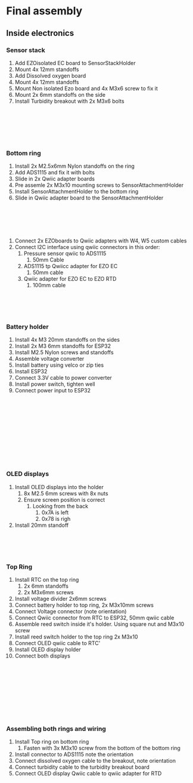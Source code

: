 # Final assembly

## Inside electronics

### Sensor stack

1. Add EZOisolated EC board to SensorStackHolder
2. Mount 4x 12mm standoffs
3. Add Dissolved oxygen board
4. Mount 4x 12mm standoffs
5. Mount Non isolated Ezo board and 4x  M3x6 screw to fix it
6. Mount 2x 6mm standoffs on the side
7. Install Turbidity breakout with 2x M3x6 bolts

<div>

<figure><img src="../.gitbook/assets/PXL_20240712_063016798.jpg" alt=""><figcaption></figcaption></figure>

 

<figure><img src="../.gitbook/assets/PXL_20240712_063023200.jpg" alt=""><figcaption></figcaption></figure>

</div>

<div>

<figure><img src="../.gitbook/assets/PXL_20240712_063843707.jpg" alt=""><figcaption></figcaption></figure>

 

<figure><img src="../.gitbook/assets/PXL_20240712_064022791.jpg" alt=""><figcaption></figcaption></figure>

</div>

<div>

<figure><img src="../.gitbook/assets/PXL_20240712_064247006.jpg" alt=""><figcaption></figcaption></figure>

 

<figure><img src="../.gitbook/assets/PXL_20240712_064441210.jpg" alt=""><figcaption></figcaption></figure>

</div>

<figure><img src="../.gitbook/assets/PXL_20240712_064541162.jpg" alt=""><figcaption></figcaption></figure>

### Bottom ring

1. Install 2x M2.5x6mm Nylon standoffs on the ring
2. Add ADS1115 and fix it with bolts
3. Slide in 2x Qwiic adapter boards
4. Pre assemle 2x M3x10 mounting screws to SensorAttachmentHolder
5. Install SensorAttachmentHolder to the bottom ring
6. Slide in Qwiic adapter board to the SensorAttachmentHolder

<div>

<figure><img src="../.gitbook/assets/PXL_20240712_065338825.jpg" alt=""><figcaption></figcaption></figure>

 

<figure><img src="../.gitbook/assets/PXL_20240712_065429225.jpg" alt=""><figcaption></figcaption></figure>

</div>

<div>

<figure><img src="../.gitbook/assets/PXL_20240712_065532363.jpg" alt=""><figcaption></figcaption></figure>

 

<figure><img src="../.gitbook/assets/PXL_20240712_070009734.jpg" alt=""><figcaption></figcaption></figure>

</div>

<div>

<figure><img src="../.gitbook/assets/PXL_20240712_070223336.jpg" alt=""><figcaption></figcaption></figure>

 

<figure><img src="../.gitbook/assets/PXL_20240712_070658466.jpg" alt=""><figcaption></figcaption></figure>

</div>

1. Connect 2x EZOboards to Qwiic adapters with W4, W5 custom cables
2. Connect I2C interface using qwiic connectors in this order:
   1. Pressure sensor qwiic to ADS1115
      1. 50mm Cable
   2. ADS1115 tp Qwiicc adapter for EZO EC
      1. 50mm cable
   3. Qwiic adapter for EZO EC to EZO RTD
      1. 100mm cable

<div>

<figure><img src="../.gitbook/assets/signal-2024-08-02-185413_002.jpeg" alt=""><figcaption></figcaption></figure>

 

<figure><img src="../.gitbook/assets/signal-2024-08-02-185413_003.jpeg" alt=""><figcaption></figcaption></figure>

</div>

<div>

<figure><img src="../.gitbook/assets/signal-2024-08-02-193233_004.jpeg" alt=""><figcaption></figcaption></figure>

 

<figure><img src="../.gitbook/assets/signal-2024-08-02-193233_003.jpeg" alt=""><figcaption></figcaption></figure>

 

<figure><img src="../.gitbook/assets/signal-2024-08-02-193233_002.jpeg" alt=""><figcaption></figcaption></figure>

</div>

### Battery holder

1. Install 4x M3 20mm standoffs on the sides
2. Install 2x M3 6mm standoffs for ESP32
3. Install M2.5 Nylon screws and standoffs
4. Assemble voltage converter
5. Install battery using velco or zip ties
6. Install ESP32
7. Connect 3.3V cable to power converter
8. Install power switch, tighten well
9. Connect power input to ESP32

<div>

<figure><img src="../.gitbook/assets/PXL_20240802_190056128.jpg" alt=""><figcaption></figcaption></figure>

 

<figure><img src="../.gitbook/assets/PXL_20240802_190208922.jpg" alt=""><figcaption></figcaption></figure>

</div>

<div>

<figure><img src="../.gitbook/assets/PXL_20240802_190328513.jpg" alt=""><figcaption></figcaption></figure>

 

<figure><img src="../.gitbook/assets/PXL_20240802_190628719.jpg" alt=""><figcaption></figcaption></figure>

 

<figure><img src="../.gitbook/assets/PXL_20240802_190643900.jpg" alt=""><figcaption></figcaption></figure>

</div>

<div>

<figure><img src="../.gitbook/assets/PXL_20240802_190954938.jpg" alt=""><figcaption></figcaption></figure>

 

<figure><img src="../.gitbook/assets/PXL_20240802_190958216.jpg" alt=""><figcaption></figcaption></figure>

 

<figure><img src="../.gitbook/assets/PXL_20240802_191046394.jpg" alt=""><figcaption></figcaption></figure>

 

<figure><img src="../.gitbook/assets/PXL_20240802_191041232.jpg" alt=""><figcaption></figcaption></figure>

</div>

<div>

<figure><img src="../.gitbook/assets/PXL_20240802_191203605.jpg" alt=""><figcaption></figcaption></figure>

 

<figure><img src="../.gitbook/assets/PXL_20240802_191213451.jpg" alt=""><figcaption></figcaption></figure>

</div>

<div>

<figure><img src="../.gitbook/assets/PXL_20240805_065759743.jpg" alt=""><figcaption></figcaption></figure>

 

<figure><img src="../.gitbook/assets/PXL_20240805_071133508.jpg" alt=""><figcaption></figcaption></figure>

</div>

### OLED displays

1. Install OLED displays into the holder
   1. 8x M2.5 6mm screws with 8x nuts
   2. Ensure screen position is correct
      1. Looking from the back
         1. 0x7A is left
         2. 0x78 is righ
2. Install 20mm standoff

<div>

<figure><img src="../.gitbook/assets/PXL_20240805_064701169.jpg" alt=""><figcaption></figcaption></figure>

 

<figure><img src="../.gitbook/assets/PXL_20240805_064741979.jpg" alt=""><figcaption></figcaption></figure>

</div>

<div>

<figure><img src="../.gitbook/assets/PXL_20240805_065306973.jpg" alt=""><figcaption></figcaption></figure>

 

<figure><img src="../.gitbook/assets/PXL_20240805_065259216.jpg" alt=""><figcaption></figcaption></figure>

</div>

<figure><img src="../.gitbook/assets/PXL_20240805_065402893.jpg" alt=""><figcaption></figcaption></figure>

### Top Ring

1. Install RTC on the top ring
   1. 2x 6mm standoffs
   2. 2x M3x6mm screws
2. Install voltage divider 2x6mm screws
3. Connect battery holder to top ring, 2x M3x10mm screws
4. Connect Voltage connector (note orientation)
5. Connect Qwiic connector from RTC to ESP32, 50mm qwiic cable
6. Assemble reed switch inside it's holder. Using square nut and M3x10 screw
7. Install reed switch holder to the top ring 2x M3x10&#x20;
8. Connect OLED qwiic cable to RTC'
9. Install OLED display holder
10. Connect both displays

<div>

<figure><img src="../.gitbook/assets/PXL_20240805_071431380.jpg" alt=""><figcaption></figcaption></figure>

 

<figure><img src="../.gitbook/assets/PXL_20240805_071519699.jpg" alt=""><figcaption></figcaption></figure>

</div>

<figure><img src="../.gitbook/assets/PXL_20240805_071928394.jpg" alt=""><figcaption></figcaption></figure>

<div>

<figure><img src="../.gitbook/assets/PXL_20240805_072033407.jpg" alt=""><figcaption></figcaption></figure>

 

<figure><img src="../.gitbook/assets/PXL_20240805_072126675 (1).jpg" alt=""><figcaption></figcaption></figure>

</div>

<div>

<figure><img src="../.gitbook/assets/PXL_20240805_070531167.jpg" alt=""><figcaption></figcaption></figure>

 

<figure><img src="../.gitbook/assets/PXL_20240805_070702018.jpg" alt=""><figcaption></figcaption></figure>

 

<figure><img src="../.gitbook/assets/PXL_20240805_072307757.jpg" alt=""><figcaption></figcaption></figure>

</div>

<div>

<figure><img src="../.gitbook/assets/PXL_20240805_072341634.jpg" alt=""><figcaption></figcaption></figure>

 

<figure><img src="../.gitbook/assets/PXL_20240805_072508435.jpg" alt=""><figcaption></figcaption></figure>

 

<figure><img src="../.gitbook/assets/PXL_20240805_072543139.jpg" alt=""><figcaption></figcaption></figure>

</div>

### Assembling both rings and wiring

1. Install Top ring on bottom ring
   1. Fasten with 3x M3x10 screw from the bottom of the bottom ring
2. Install connector to ADS1115 note the orientation
3. Connect dissolved oxygen cable to the breakout, note orientation
4. Connect turbidity cable to the turbidity breakout board
5. Connect OLED display Qwiic cable to qwiic adapter for RTD

<div>

<figure><img src="../.gitbook/assets/PXL_20240805_072829594.jpg" alt=""><figcaption></figcaption></figure>

 

<figure><img src="../.gitbook/assets/PXL_20240805_072832062.jpg" alt=""><figcaption></figcaption></figure>

 

<figure><img src="../.gitbook/assets/PXL_20240805_072833803.jpg" alt=""><figcaption></figcaption></figure>

</div>

<div>

<figure><img src="../.gitbook/assets/PXL_20240805_072839666.jpg" alt=""><figcaption></figcaption></figure>

 

<figure><img src="../.gitbook/assets/PXL_20240805_072930581.jpg" alt=""><figcaption></figcaption></figure>

 

<figure><img src="../.gitbook/assets/PXL_20240805_073022830.jpg" alt=""><figcaption></figcaption></figure>

 

<figure><img src="../.gitbook/assets/PXL_20240805_073040945.jpg" alt=""><figcaption></figcaption></figure>

</div>





